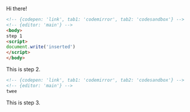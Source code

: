 Hi there!

```html
<!-- {codepen: 'link', tab1: 'codemirror', tab2: 'codesandbox'} -->
<!-- {editor: 'main'} -->
<body>
step 1
<script>
document.write('inserted')
</script>
</body>
```

<!-- {step: 'two'} -->

This is step 2.

```html
<!-- {codepen: 'link', tab1: 'codemirror', tab2: 'codesandbox'} -->
<!-- {editor: 'main'} -->
twee
```

<!-- {step: 'three'} -->

This is step 3.
